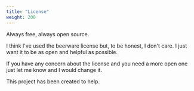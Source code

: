 ```yaml
---
title: "License"
weight: 200
---
```


Always free, always open source.

I think I've used the beerware license but, to be honest, I don't care. I just want it to be as open and helpful as possible. 

If you have any concern about the license and you need a more open one just let me know and I would change it.

This project has been created to help.
